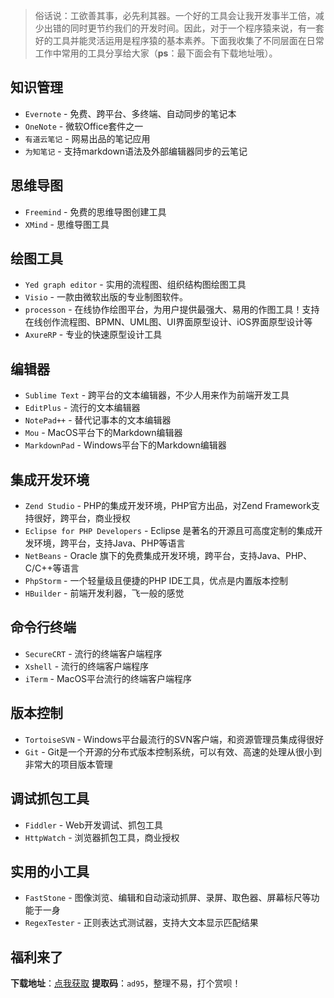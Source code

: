 > 俗话说：工欲善其事，必先利其器。一个好的工具会让我开发事半工倍，减少出错的同时更节约我们的开发时间。因此，对于一个程序猿来说，有一套好的工具并能灵活运用是程序猿的基本素养。下面我收集了不同层面在日常工作中常用的工具分享给大家（**ps**：最下面会有下载地址哦）。

## 知识管理

* `Evernote` - 免费、跨平台、多终端、自动同步的笔记本
* `OneNote` - 微软Office套件之一
* `有道云笔记` - 网易出品的笔记应用
* `为知笔记` - 支持markdown语法及外部编辑器同步的云笔记

## 思维导图

* `Freemind` - 免费的思维导图创建工具
* `XMind` - 思维导图工具

## 绘图工具

* `Yed graph editor` - 实用的流程图、组织结构图绘图工具
* `Visio` - 一款由微软出版的专业制图软件。
* `processon` - 在线协作绘图平台，为用户提供最强大、易用的作图工具！支持在线创作流程图、BPMN、UML图、UI界面原型设计、iOS界面原型设计等
* `AxureRP` - 专业的快速原型设计工具

## 编辑器

* `Sublime Text` - 跨平台的文本编辑器，不少人用来作为前端开发工具
* `EditPlus` - 流行的文本编辑器
* `NotePad++` - 替代记事本的文本编辑器
* `Mou` - MacOS平台下的Markdown编辑器
* `MarkdownPad` - Windows平台下的Markdown编辑器

## 集成开发环境

* `Zend Studio` - PHP的集成开发环境，PHP官方出品，对Zend Framework支持很好，跨平台，商业授权
* `Eclipse for PHP Developers` - Eclipse 是著名的开源且可高度定制的集成开发环境，跨平台，支持Java、PHP等语言
* `NetBeans` - Oracle 旗下的免费集成开发环境，跨平台，支持Java、PHP、C/C++等语言
* `PhpStorm` - 一个轻量级且便捷的PHP IDE工具，优点是内置版本控制
* `HBuilder` - 前端开发利器，飞一般的感觉

## 命令行终端

* `SecureCRT` - 流行的终端客户端程序
* `Xshell` - 流行的终端客户端程序
* `iTerm` - MacOS平台流行的终端客户端程序

## 版本控制

* `TortoiseSVN` - Windows平台最流行的SVN客户端，和资源管理员集成得很好
* `Git` - Git是一个开源的分布式版本控制系统，可以有效、高速的处理从很小到非常大的项目版本管理

## 调试抓包工具

* `Fiddler` - Web开发调试、抓包工具
* `HttpWatch` - 浏览器抓包工具，商业授权

## 实用的小工具

* `FastStone` - 图像浏览、编辑和自动滚动抓屏、录屏、取色器、屏幕标尺等功能于一身
* `RegexTester` -  正则表达式测试器，支持大文本显示匹配结果

## 福利来了

**下载地址**：[点我获取](https://yunpan.cn/ckJIrgv2cfGwd) **提取码**：`ad95`，整理不易，打个赏呗！